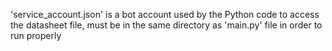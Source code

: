 'service_account.json' is a bot account used by the Python code to access the datasheet file, must be in the same directory as 'main.py' file in order to run properly
